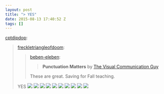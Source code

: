 ```yaml
---
layout: post
title: "> YES"
date: 2015-08-13 17:40:52 Z
tags: []
---
```

[cptdipdop](http://cptdipdop.tumblr.com/post/124485057145):

> [freckletriangleofdoom](http://freckletriangleofdoom.tumblr.com/post/124027532478):
> 
> > [beben-eleben](http://beben-eleben.tumblr.com/post/123802591242):
> > 
> > > **Punctuation Matters** by [The Visual Communication Guy](http://www.thevisualcommunicationguy.com/)
> > 
> > These are great. Saving for Fall teaching.
> 
> YES
![](/media/2015/08/126601335814_0.jpg)
![](/media/2015/08/126601335814_1.jpg)
![](/media/2015/08/126601335814_2.jpg)
![](/media/2015/08/126601335814_3.jpg)
![](/media/2015/08/126601335814_4.jpg)
![](/media/2015/08/126601335814_5.jpg)
![](/media/2015/08/126601335814_6.jpg)
![](/media/2015/08/126601335814_7.jpg)
![](/media/2015/08/126601335814_8.jpg)
![](/media/2015/08/126601335814_9.jpg)
